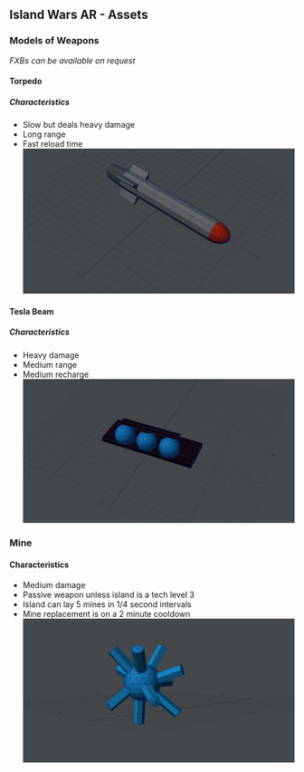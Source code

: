 ## Island Wars AR - Assets
### Models of Weapons
*FXBs can be available on request*
#### Torpedo
##### Characteristics
- Slow but deals heavy damage
- Long range
- Fast reload time
![Torpedo](https://github.com/tibales1/NYU-AR_VR_Captone/blob/main/models/torpedo.JPG)

#### Tesla Beam
##### Characteristics
- Heavy damage
- Medium range
- Medium recharge
![Tesla Beam](https://github.com/tibales1/NYU-AR_VR_Captone/blob/main/models/Tesla%20Beam.JPG)

### Mine
#### Characteristics
- Medium damage
- Passive weapon unless island is a tech level 3
- Island can lay 5 mines in 1/4 second intervals
- Mine replacement is on a 2 minute cooldown
![Mine](https://github.com/tibales1/NYU-AR_VR_Captone/blob/main/models/mine.JPG)
